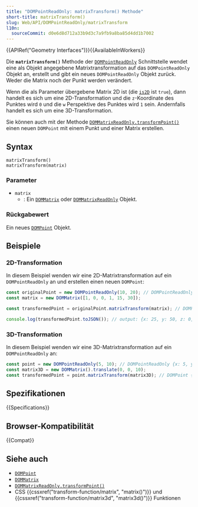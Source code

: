 ```yaml
---
title: "DOMPointReadOnly: matrixTransform() Methode"
short-title: matrixTransform()
slug: Web/API/DOMPointReadOnly/matrixTransform
l10n:
  sourceCommit: d0e6d8d712a33b9d3c7a9fb9a8ba85d4dd1b7002
---
```


{{APIRef("Geometry Interfaces")}}{{AvailableInWorkers}}

Die **`matrixTransform()`** Methode der [`DOMPointReadOnly`](/de/docs/Web/API/DOMPointReadOnly) Schnittstelle wendet eine als Objekt angegebene Matrixtransformation auf das `DOMPointReadOnly` Objekt an, erstellt und gibt ein neues `DOMPointReadOnly` Objekt zurück. Weder die Matrix noch der Punkt werden verändert.

Wenn die als Parameter übergebene Matrix 2D ist (die [`is2D`](/de/docs/Web/API/DOMMatrixReadOnly/is2D) ist `true`), dann handelt es sich um eine 2D-Transformation und die `z`-Koordinate des Punktes wird `0` und die `w` Perspektive des Punktes wird `1` sein. Andernfalls handelt es sich um eine 3D-Transformation.

Sie können auch mit der Methode [`DOMMatrixReadOnly.transformPoint()`](/de/docs/Web/API/DOMMatrixReadOnly/transformPoint) einen neuen `DOMPoint` mit einem Punkt und einer Matrix erstellen.

## Syntax

```js-nolint
matrixTransform()
matrixTransform(matrix)
```

### Parameter

- `matrix`
  - : Ein [`DOMMatrix`](/de/docs/Web/API/DOMMatrix) oder [`DOMMatrixReadOnly`](/de/docs/Web/API/DOMMatrixReadOnly) Objekt.

### Rückgabewert

Ein neues [`DOMPoint`](/de/docs/Web/API/DOMPoint) Objekt.

## Beispiele

### 2D-Transformation

In diesem Beispiel wenden wir eine 2D-Matrixtransformation auf ein `DOMPointReadOnly` an und erstellen einen neuen `DOMPoint`:

```js
const originalPoint = new DOMPointReadOnly(10, 20); // DOMPointReadOnly {x: 10, y: 20, z: 0, w: 1}
const matrix = new DOMMatrix([1, 0, 0, 1, 15, 30]);

const transformedPoint = originalPoint.matrixTransform(matrix); // DOMPoint {x: 25, y: 50, z: 0, w: 1}

console.log(transformedPoint.toJSON()); // output: {x: 25, y: 50, z: 0, w: 1}
```

### 3D-Transformation

In diesem Beispiel wenden wir eine 3D-Matrixtransformation auf ein `DOMPointReadOnly` an:

```js
const point = new DOMPointReadOnly(5, 10); // DOMPointReadOnly {x: 5, y: 10, z: 0, w: 1}
const matrix3D = new DOMMatrix().translate(0, 0, 10);
const transformedPoint = point.matrixTransform(matrix3D); // DOMPoint {x: 5, y: 10, z: 10, w: 1}
```

## Spezifikationen

{{Specifications}}

## Browser-Kompatibilität

{{Compat}}

## Siehe auch

- [`DOMPoint`](/de/docs/Web/API/DOMPoint)
- [`DOMMatrix`](/de/docs/Web/API/DOMMatrix)
- [`DOMMatrixReadOnly.transformPoint()`](/de/docs/Web/API/DOMMatrixReadOnly/transformPoint)
- CSS {{cssxref("transform-function/matrix", "matrix()")}} und {{cssxref("transform-function/matrix3d", "matrix3d()")}} Funktionen
